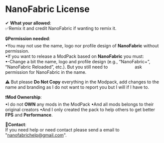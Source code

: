 # NanoFabric License

 ✔ **What your allowed**:  
✅Remix it and credit NanoFabric if wanting to remix it.  

🔒**Permission needed**:  
•You may not use the name, logo nor profile design of **NanoFabric** without permission.  
•If you want to release a ModPack based on **NanoFabric** you must:  
‎ ‎ ‎ ‎ •-Change a bit the name, logo and profile design (e.g., “NanoFabric+”, “NanoFabric Reloaded”, etc.). But you still need to ‎ ‎ ‎ ‎‎ ‎ ‎ ‎‎ ‎ ‎‎‎ ‎ ‎ ‎  ‎    ‎ ‎ ‎ ‎‎ ‎ ‎ ‎‎ ‎ ‎‎‎ ‎ ‎ ‎  ‎   ‎‎ ‎ ‎‎‎ ‎ ‎ ‎  ‎    ‎ ‎ ‎ ‎‎ ‎ ‎ ‎‎ ‎ ‎‎‎ ‎ ask permission for NanoFabric in the name.  

⚠️ But please **Do Not Copy** everything in the Modpack, add changes to the name and branding as I do not want to report you but I will if I have to.  

❗**Mod Ownership**:  
•I do not **OWN** any mods in the ModPack
•And all mods belongs to their original creators
•And I only created the pack to help others to get better **FPS** and **Performance**.  

📨**Contact**:  
If you need help or need contact please send a email to "nanofabrichelp@gmail.com".
